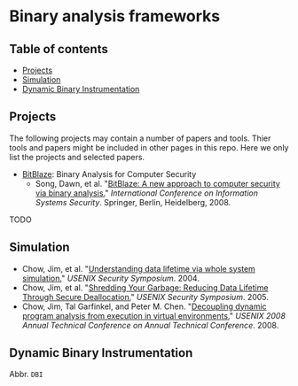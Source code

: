 # Binary analysis frameworks
## Table of contents
- [Projects](#projects)
- [Simulation](#simulation)
- [Dynamic Binary Instrumentation](#dynamic-binary-instrumentation)
## Projects
The following projects may contain a number of papers and tools. Thier tools and papers might be included in other pages in this repo. Here we only list the projects and selected papers.
- [BitBlaze](http://bitblaze.cs.berkeley.edu/): Binary Analysis for Computer Security
	- Song, Dawn, et al. "[BitBlaze: A new approach to computer security via binary analysis.](ftp://nozdr.ru/biblio/kolxoz/Cs/CsLn/I/Information%20Systems%20Security,%204%20conf.,%20ICISS%202008(LNCS5352,%20Springer,%202008)(ISBN%209783540898610)(316s).pdf#page=11)" _International Conference on Information Systems Security_. Springer, Berlin, Heidelberg, 2008.

TODO
## Simulation
- Chow, Jim, et al. "[Understanding data lifetime via whole system simulation.](https://www.usenix.org/event/sec04/tech/full_papers/chow/chow_html/)" _USENIX Security Symposium_. 2004.
- Chow, Jim, et al. "[Shredding Your Garbage: Reducing Data Lifetime Through Secure Deallocation.](https://static.usenix.org/event/sec05/tech/full_papers/chow/chow.pdf)" _USENIX Security Symposium_. 2005.
- Chow, Jim, Tal Garfinkel, and Peter M. Chen. "[Decoupling dynamic program analysis from execution in virtual environments.](https://www.usenix.org/event/usenix08/tech/full_papers/chow/chow_html/)" _USENIX 2008 Annual Technical Conference on Annual Technical Conference_. 2008.
## Dynamic Binary Instrumentation
Abbr. `DBI`

